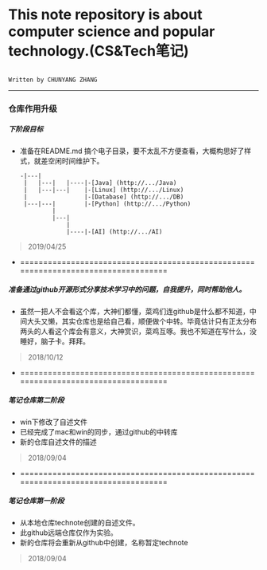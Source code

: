 
# This note repository is about computer science and popular technology.(CS&Tech笔记)

                                                                                  Written by CHUNYANG ZHANG
---
### 仓库作用升级

##### 下阶段目标
* 准备在README.md 搞个电子目录，要不太乱不方便查看，大概构思好了样式，就差空闲时间维护下。
   ```
   -|---|
    |   |---|   |----|-[Java] (http://.../Java)
    |   |---|---|    |-[Linux] (http://.../Linux)
    |                |-[Database] (http://.../DB)
    |---|---|        |-[Python] (http://.../Python)
            |
            |---|
                |
                |----|-[AI] (http://.../AI)
   ```

> 2019/04/25
* ===================================================================================
##### 准备通过github开源形式分享技术学习中的问题，自我提升，同时帮助他人。
* 虽然一把人不会看这个库，大神们都懂，菜鸡们连github是什么都不知道，中间大头又懒，其实仓库也是给自己看，顺便做个中转。毕竟估计只有正太分布两头的人看这个库会有意义，大神赏识，菜鸡互啄。我也不知道在写什么，没睡好，脑子卡。拜拜。
> 2018/10/12
 
* ===================================================================================
##### 笔记仓库第二阶段
* win下修改了自述文件
* 已经完成了mac和win的同步，通过github的中转库
* 新的仓库自述文件的描述
> 2018/09/04
* ===================================================================================
##### 笔记仓库第一阶段
* 从本地仓库technote创建的自述文件。
* 此github远端仓库仅作为实验。
* 新的仓库将会重新从github中创建，名称暂定technote
>2018/09/04
